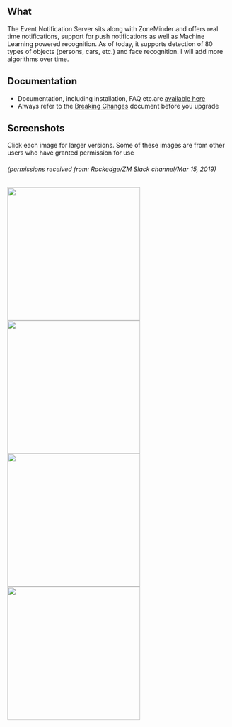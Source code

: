 What
----
The Event Notification Server sits along with ZoneMinder and offers real time notifications, support for push notifications as well as Machine Learning powered recognition.
As of today, it supports detection of 80 types of objects (persons, cars, etc.) and face recognition. I will add more algorithms over time.

Documentation
-------------
- Documentation, including installation, FAQ etc.are [available here](https://zmeventnotification.readthedocs.io/en/latest/index.html)
- Always refer to the [Breaking Changes](https://zmeventnotification.readthedocs.io/en/latest/guides/breaking.html) document before you upgrade


Screenshots
------------

Click each image for larger versions. Some of these images are from other users who have granted permission for use
###### (permissions received from: Rockedge/ZM Slack channel/Mar 15, 2019)

<img src="https://github.com/pliablepixels/zmeventnotification/blob/master/screenshots/person_face.jpg" width="300px" /> <img src="https://github.com/pliablepixels/zmeventnotification/blob/master/screenshots/delivery.jpg" width="300px" /> <img src="https://github.com/pliablepixels/zmeventnotification/blob/master/screenshots/car.jpg" width="300px" /> <img src="https://github.com/pliablepixels/zmeventnotification/blob/master/screenshots/cat.jpg" width="300px" />
